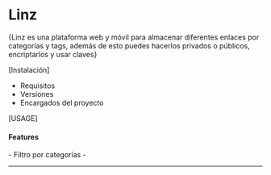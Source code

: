 # Linz

{Linz es una plataforma web y móvil para almacenar diferentes enlaces por categorías y tags, además de esto puedes hacerlos privados o públicos, encriptarlos y usar claves}


[Instalación]
  - Requisitos
  - Versiones
  - Encargados del proyecto
  
[USAGE]

<h4> Features </h4>
 - Filtro por categorías 
 -



---
